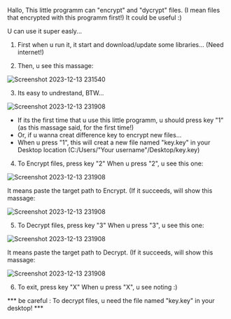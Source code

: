 Hallo,
This little programm can "encrypt" and "dycrypt" files. (I mean files that encrypted with this programm first!)
It could be useful :)



U can use it super easly...

1)  First when u run it, it start and download/update some libraries... (Need internet!)

2)  Then, u see this massage:

![Screenshot 2023-12-13 231540](https://github.com/FirstGoodHuman/Encryptor-Decryptor/assets/153766571/3536242f-cb8c-4f81-9a8d-f5e956eaaee9)


3)  Its easy to undrestand, BTW...

![Screenshot 2023-12-13 231908](https://github.com/FirstGoodHuman/Encryptor-Decryptor/assets/153766571/420943da-f5c1-429e-8bbf-d694b89d34c3)


* If its the first time that u use this little programm, u should press key "1" (as this massage said, for the first time!)
* Or, if u wanna creat difference key to encrypt new files...
* When u press "1", this will creat a new file named "key.key" in your Desktop location (C:/Users/"Your username"/Desktop/key.key)

4)  To Encrypt files, press key "2"
When u press "2", u see this one:

![Screenshot 2023-12-13 231908](https://github.com/FirstGoodHuman/Encryptor-Decryptor/assets/153766571/c756f19b-8114-4816-8e81-001b54a955db)


It means paste the target path to Encrypt.
(If it succeeds, will show this massage:

![Screenshot 2023-12-13 231908](https://github.com/FirstGoodHuman/Encryptor-Decryptor/assets/153766571/b61ee2bc-84d9-4d18-943c-301fa6573078)


5)  To Decrypt files, press key "3"
When u press "3", u see this one:

![Screenshot 2023-12-13 231908](https://github.com/FirstGoodHuman/Encryptor-Decryptor/assets/153766571/c0753866-c62e-48c3-80af-9928d57d906c)


It means paste the target path to Decrypt.
(If it succeeds, will show this massage:

![Screenshot 2023-12-13 231908](https://github.com/FirstGoodHuman/Encryptor-Decryptor/assets/153766571/26e11baa-2caa-41af-af33-57846b64649d)


6)  To exit, press key "X"
When u press "X", u see noting :)


*** be careful : To decrypt files, u need the file named "key.key" in your desktop! ***

